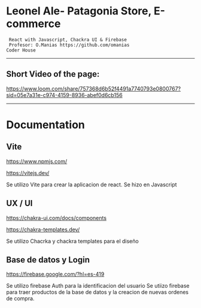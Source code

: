 # Leonel Ale- Patagonia Store, E-commerce

     React with Javascript, Chackra UI & Firebase
     Profesor: O.Manias https://github.com/omanias 
    Coder House



---


## Short Video of the page:
https://www.loom.com/share/757368d6b52f4491a7740793e0800767?sid=05e7a31e-c974-4159-8936-abef0d6cb156

---

# Documentation

## Vite

https://www.npmjs.com/ 

 https://vitejs.dev/

Se utilizo Vite para crear la aplicacion de react. Se hizo en Javascript


## UX / UI
https://chakra-ui.com/docs/components 

https://chakra-templates.dev/

Se utilizo Chacrka y chackra templates para el diseño


## Base de datos y Login
https://firebase.google.com/?hl=es-419

Se utilizo firebase Auth para la identificacion del usuario
Se utiizo firebase para traer productos de la base de datos y la creacion de nuevas ordenes de compra.

